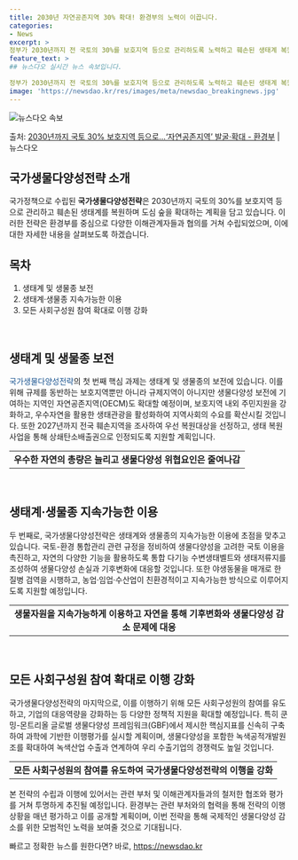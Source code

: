 ```yaml
---
title: 2030년 자연공존지역 30% 확대! 환경부의 노력이 이끕니다.
categories:
- News
excerpt: >
정부가 2030년까지 전 국토의 30%를 보호지역 등으로 관리하도록 노력하고 훼손된 생태계 복원은 확대할 방…
feature_text: >
## 뉴스다오 실시간 뉴스 속보입니다.

정부가 2030년까지 전 국토의 30%를 보호지역 등으로 관리하도록 노력하고 훼손된 생태계 복원은 확대할 방…
image: 'https://newsdao.kr/res/images/meta/newsdao_breakingnews.jpg'
---
```


![뉴스다오 속보](https://newsdao.kr/res/images/meta/newsdao_breakingnews.jpg)

<p>출처: <a href="https://newsdao.kr/2783" rel="dofollow">2030년까지 국토 30% 보호지역 등으로…‘자연공존지역’ 발굴·확대 - 환경부</a> | 뉴스다오</p>

<h2 data-ke-size="size24">국가생물다양성전략 소개</h2>
국가정책으로 수립된 <b>국가생물다양성전략</b>은 2030년까지 국토의 30%를 보호지역 등으로 관리하고 훼손된 생태계를 복원하며 도심 숲을 확대하는 계획을 담고 있습니다. 이러한 전략은 환경부를 중심으로 다양한 이해관계자들과 협의를 거쳐 수립되었으며, 이에 대한 자세한 내용을 살펴보도록 하겠습니다.

<h2 data-ke-size="size26">목차</h2>
<ol>
  <li>생태계 및 생물종 보전</li>
  <li>생태계·생물종 지속가능한 이용</li>
  <li>모든 사회구성원 참여 확대로 이행 강화</li>
</ol>

<p data-ke-size="size16">&nbsp;</p>

<h2 data-ke-size="size26">생태계 및 생물종 보전</h2>
<span style="color: #1a5490;">국가생물다양성전략</span>의 첫 번째 핵심 과제는 생태계 및 생물종의 보전에 있습니다. 이를 위해 규제를 동반하는 보호지역뿐만 아니라 규제지역이 아니지만 생물다양성 보전에 기여하는 지역인 자연공존지역(OECM)도 확대할 예정이며, 보호지역 내외 주민지원을 강화하고, 우수자연을 활용한 생태관광을 활성화하여 지역사회의 수요를 확산시킬 것입니다. 또한 2027년까지 전국 훼손지역을 조사하여 우선 복원대상을 선정하고, 생태 복원사업을 통해 상쇄탄소배출권으로 인정되도록 지원할 계획입니다.

<table>
  <tr>
    <td style="text-align: center; height: 17px;"><b>우수한 자연의 총량은 늘리고 생물다양성 위협요인은 줄여나감</b></td>
  </tr>
</table>

<p data-ke-size="size16">&nbsp;</p>

<h2 data-ke-size="size26">생태계·생물종 지속가능한 이용</h2>
두 번째로, 국가생물다양성전략은 생태계와 생물종의 지속가능한 이용에 초점을 맞추고 있습니다. 국토-환경 통합관리 관련 규정을 정비하여 생물다양성을 고려한 국토 이용을 촉진하고, 자연의 다양한 기능을 활용하도록 통합 다기능 수변생태벨트와 생태저류지를 조성하여 생물다양성 손실과 기후변화에 대응할 것입니다. 또한 야생동물을 매개로 한 질병 검역을 시행하고, 농업·임업·수산업이 친환경적이고 지속가능한 방식으로 이루어지도록 지원할 예정입니다.

<table>
  <tr>
    <td style="text-align: center; height: 17px;"><b>생물자원을 지속가능하게 이용하고 자연을 통해 기후변화와 생물다양성 감소 문제에 대응</b></td>
  </tr>
</table>

<p data-ke-size="size16">&nbsp;</p>

<h2 data-ke-size="size26">모든 사회구성원 참여 확대로 이행 강화</h2>
국가생물다양성전략의 마지막으로, 이를 이행하기 위해 모든 사회구성원의 참여를 유도하고, 기업의 대응역량을 강화하는 등 다양한 정책적 지원을 확대할 예정입니다. 특히 쿤밍-몬트리올 글로벌 생물다양성 프레임워크(GBF)에서 제시한 핵심지표를 신속히 구축하여 과학에 기반한 이행평가를 실시할 계획이며, 생물다양성을 포함한 녹색공적개발원조를 확대하여 녹색산업 수출과 연계하여 우리 수출기업의 경쟁력도 높일 것입니다.

<table>
  <tr>
    <td style="text-align: center; height: 17px;"><b>모든 사회구성원의 참여를 유도하여 국가생물다양성전략의 이행을 강화</b></td>
  </tr>
</table>

본 전략의 수립과 이행에 있어서는 관련 부처 및 이해관계자들과의 철저한 협조와 평가를 거쳐 투명하게 추진될 예정입니다. 환경부는 관련 부처와의 협력을 통해 전략의 이행 상황을 매년 평가하고 이를 공개할 계획이며, 이번 전략을 통해 국제적인 생물다양성 감소를 위한 모범적인 노력을 보여줄 것으로 기대됩니다. 

빠르고 정확한 뉴스를 원한다면? 바로, <a href="https://newsdao.kr" rel="dofollow">https://newsdao.kr</a>


    
